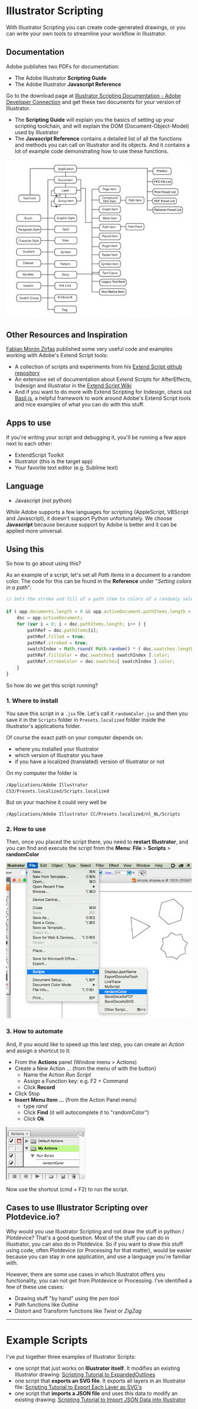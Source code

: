 # Illustrator Scripting

With Illustrator Scripting you can create code-generated drawings, or you can write your own tools to streamline your workflow in Illustrator.

## Documentation

Adobe publishes two PDFs for documentation:

- The Adobe Illustrator **Scripting Guide**
- The Adobe Illustrator **Javascript Reference**

Go to the download page at [Illustrator Scripting Documentation - Adobe Developer Connection](http://www.adobe.com/devnet/illustrator/scripting.html) and get these two documents for your version of Illustrator.

- The **Scripting Guide** will explain you the basics of setting up your scripting toolchain, and will explain the DOM (Document-Object-Model) used by Illustrator
- The **Javascript Reference** contains a detailed list of all the functions and methods you can call on Illustrator and its objects. And it contains a lot of example code demonstrating how to use these functions.

![Illustrator's Document Object Model](images/ai_scripting_IllustratorDOM.png)

## Other Resources and Inspiration

[Fabian Morón Zirfas](https://github.com/fabiantheblind) published some very useful code and examples working with Adobe's Extend Script tools:

- A collection of scripts and experiments from his [Extend Script github repository](https://github.com/fabiantheblind/extendscript)
- An extensive set of documentation about Extend Scripts for AfterEffects, Indesign and Illustrator in the [Extend Script Wiki](https://github.com/fabiantheblind/extendscript/wiki)
- And if you want to do more with Extend Scripting for Indesign, check out [Basil.js](http://basiljs.ch), a helpful framework to work around Adobe's Extend Script tools and nice examples of what you can do with this stuff.

## Apps to use

If you're writing your script and debugging it, you'll be running a few apps next to each other:

- ExtendScript Toolkit
- Illustrator (this is the target app)
- Your favorite text editor (e.g. Sublime text)

## Language

- Javascript (not python)

While Adobe supports a few languages for scripting (AppleScript, VBScript and Javascript), it doesn't support Python unfortunately. We choose **Javascript** because because support by Adobe is better and it can be applied more universal.

## Using this

So how to go about using this?

As an example of a script, let's set all *Path Items* in a document to a random color. The code for this can be found in the **Reference** under "*Setting colors in a path*":

```javascript
// Sets the stroke and fill of a path item to colors of a randomly selected swatch

if ( app.documents.length > 0 && app.activeDocument.pathItems.length > 0 ) {
    doc = app.activeDocument;
    for (var i = 0; i < doc.pathItems.length; i++ ) {
        pathRef = doc.pathItems[i];
        pathRef.filled = true;
        pathRef.stroked = true;
        swatchIndex = Math.round( Math.random() * ( doc.swatches.length - 1 ) );
        pathRef.fillColor = doc.swatches[ swatchIndex ].color;
        pathRef.strokeColor = doc.swatches[ swatchIndex ].color;
    }
}
```

So how do we get this script running?

### 1. Where to install

You save this script in a `.jsx` file. Let's call it `randomColor.jsx` and then you save it in the `Scripts` folder in `Presets.localized` folder inside the Illustrator's applications folder.

Of course the exact path on your computer depends on:

- where you installed your Illustrator
- which version of Illustrator you have
- if you have a localized (translated) version of Illustrator or not

On my computer the folder is

`/Applications/Adobe Illustrator CS3/Presets.localized/Scripts.localized`

But on your machine it could very well be

`/Applications/Adobe Illustrator CC/Presets.localized/nl_NL/Scripts`

### 2. How to use

Then, once you placed the script there, you need to **restart Illustrator**, and you can find and execute the script from the **Menu**: **File** > **Scripts** > **randomColor**

![Run the script from the Menu Item](images/ai_scripting_RunScriptFromMenu.png)

### 3. How to automate

And, if you would like to speed up this last step, you can create an *Action* and assign a shortcut to it:

- From the **Actions** panel (Window menu > Actions)
- Create a New Action ... (from the menu of with the button)
    - Name the Action *Run Script*
    - Assign a Function key: e.g. F2 + Command
    - Click **Record**
- Click Stop
- **Insert Menu Item ...** (from the Action Panel menu)
    - type *rand*
    - Click **Find** (it will autocomplete it to "randomColor")
    - Click **Ok**

![Automate the script with a shortcut](images/ai_scripting_ActionMenuWithShortcut.png)
    
Now use the shortcut (cmd + F2) to run the script.

## Cases to use Illustrator Scripting over Plotdevice.io?

Why would you use Illustrator Scripting and not draw the stuff in python / Plotdevice? That's a good question. Most of the stuff you can do in Illustrator, you can also do in Plotdevice. So if you want to draw this stuff using code, often Plotdevice (or Processing for that matter), would be easier because you can stay in one application, and use a language you're familiar with.

However, there are some use cases in which Illustratot offers you functionality, you can not get from Plotdevice or Processing. I've identified a few of these use cases:

- Drawing stuff "by hand" using the *pen tool*
- Path functions like *Outline*
- Distort and Transform functions like *Twist* or *ZigZag*

----

# Example Scripts

I've put together three examples of Illustrator Scripts:

- one script that just works on **Illustrator itself**. It modifies an existing Illustrator drawing: [Scripting Tutorial to ExpandedOutlines](https://github.com/ArtezGDA/illustratorPlugin-Examples/blob/master/Tutorial_Scripting_ExpandedOutlines.md)
- one script that **exports an SVG file**. It exports all layers in an Illustrator file: [Scripting Tutorial to Export Each Layer as SVG's](https://github.com/ArtezGDA/illustratorPlugin-Examples/blob/master/Tutorial_Scripting_ExportEachLayer.md)
- one script that **imports a JSON file** and uses this data to modify an existing drawing: [Scripting Tutorial to Import JSON Data into Illustrator](https://github.com/ArtezGDA/illustratorPlugin-Examples/blob/master/Tutorial_Scripting_ImportJsonData.md)

